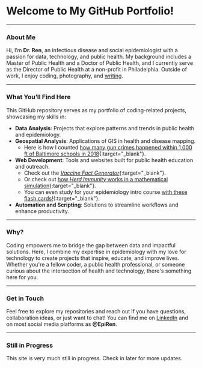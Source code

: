 # Welcome to My GitHub Portfolio!

---

### About Me

Hi, I’m **Dr. Ren**, an infectious disease and social epidemiologist with a passion for data, technology, and public health. My background includes a Master of Public Health and a Doctor of Public Health, and I currently serve as the Director of Public Health at a non-profit in Philadelphia. Outside of work, I enjoy coding, photography, and [writing](https://epiren.medium.com).

---

### What You’ll Find Here

This GitHub repository serves as my portfolio of coding-related projects, showcasing my skills in:

- **Data Analysis**: Projects that explore patterns and trends in public health and epidemiology.
- **Geospatial Analysis**: Applications of GIS in health and disease mapping.
  - Here is how I counted [how many gun crimes happened within 1,000 ft of Baltimore schools in 2018](one-thousand-guns.md){:target="_blank"}.
- **Web Development**: Tools and websites built for public health education and outreach.
  - Check out the [_Vaccine Fact Generator_](vaccine_fact_generator.html){:target="_blank"}.
  - Or check out [how _Herd Immunity_ works in a mathematical simulation](herd_immunity_simulation.html){:target="_blank"}.
  - You can even study for your epidemiology intro course [with these flash cards!](epi_flash_cards.html){:target="_blank"}.
- **Automation and Scripting**: Solutions to streamline workflows and enhance productivity.

---

### Why?

Coding empowers me to bridge the gap between data and impactful solutions. Here, I combine my expertise in epidemiology with my love for technology to create projects that inspire, educate, and improve lives. Whether you're a fellow coder, a public health professional, or someone curious about the intersection of health and technology, there's something here for you.

---

### Get in Touch

Feel free to explore my repositories and reach out if you have questions, collaboration ideas, or just want to chat! You can find me on [LinkedIn](https://www.linkedin.com/in/renenajera/) and on most social media platforms as **@EpiRen**.

---

### Still in Progress

This site is very much still in progress. Check in later for more updates.
